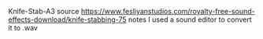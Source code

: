 Knife-Stab-A3
	source
		https://www.fesliyanstudios.com/royalty-free-sound-effects-download/knife-stabbing-75
	notes
		I used a sound editor to convert it to .wav